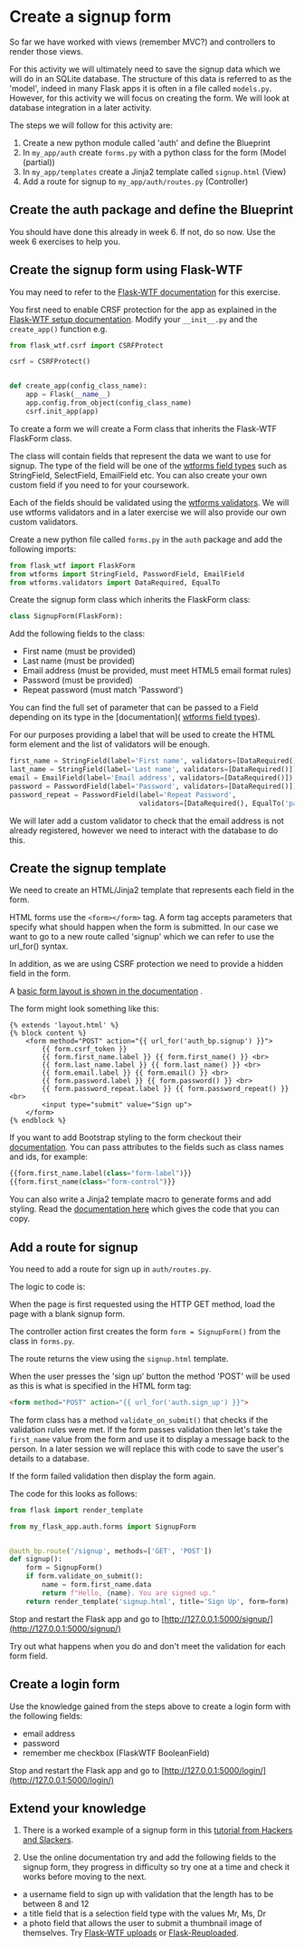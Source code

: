 # Create a signup form

So far we have worked with views (remember MVC?) and controllers to render those views.

For this activity we will ultimately need to save the signup data which we will do in an SQLite database. The structure
of this data is referred to as the 'model', indeed in many Flask apps it is often in a file called `models.py`. However,
for this activity we will focus on creating the form. We will look at database integration in a later activity.

The steps we will follow for this activity are:

1. Create a new python module called 'auth' and define the Blueprint
2. In `my_app/auth` create `forms.py` with a python class for the form  (Model (partial))
3. In `my_app/templates` create a Jinja2 template called `signup.html`  (View)
4. Add a route for signup to `my_app/auth/routes.py`  (Controller)

## Create the auth package and define the Blueprint

You should have done this already in week 6. If not, do so now. Use the week 6 exercises to help you.

## Create the signup form using Flask-WTF

You may need to refer to the [Flask-WTF documentation](https://flask-wtf.readthedocs.io/en/1.0.x/) for this exercise.

You first need to enable CRSF protection for the app as explained in
the [Flask-WTF setup documentation](https://flask-wtf.readthedocs.io/en/0.15.x/csrf/#setup). Modify your `__init__.py`
and the `create_app()` function e.g.

```python
from flask_wtf.csrf import CSRFProtect

csrf = CSRFProtect()


def create_app(config_class_name):
    app = Flask(__name__)
    app.config.from_object(config_class_name)
    csrf.init_app(app)
```

To create a form we will create a Form class that inherits the Flask-WTF FlaskForm class.

The class will contain fields that represent the data we want to use for signup. The type of the field will be one of
the [wtforms field types](https://wtforms.readthedocs.io/en/2.3.x/fields/) such as StringField, SelectField, EmailField
etc. You can also create your own custom field if you need to for your coursework.

Each of the fields should be validated using
the [wtforms validators](https://wtforms.readthedocs.io/en/2.3.x/validators/). We will use wtforms validators and in a
later exercise we will also provide our own custom validators.

Create a new python file called `forms.py` in the `auth` package and add the following imports:

```python
from flask_wtf import FlaskForm
from wtforms import StringField, PasswordField, EmailField
from wtforms.validators import DataRequired, EqualTo
```

Create the signup form class which inherits the FlaskForm class:

```python
class SignupForm(FlaskForm):
```

Add the following fields to the class:

- First name (must be provided)
- Last name (must be provided)
- Email address (must be provided, must meet HTML5 email format rules)
- Password (must be provided)
- Repeat password (must match 'Password')

You can find the full set of parameter that can be passed to a Field depending on its type in
the [documentation]( [wtforms field types](https://wtforms.readthedocs.io/en/2.3.x/fields/)).

For our purposes providing a label that will be used to create the HTML form element and the list of validators will be
enough.

```python
first_name = StringField(label='First name', validators=[DataRequired()])
last_name = StringField(label='Last name', validators=[DataRequired()])
email = EmailField(label='Email address', validators=[DataRequired()])
password = PasswordField(label='Password', validators=[DataRequired()])
password_repeat = PasswordField(label='Repeat Password',
                                validators=[DataRequired(), EqualTo('password', message='Passwords must match')])
```

We will later add a custom validator to check that the email address is not already registered, however we need to
interact with the database to do this.

## Create the signup template

We need to create an HTML/Jinja2 template that represents each field in the form.

HTML forms use the `<form></form>` tag. A form tag accepts parameters that specify what should happen when the form is
submitted. In our case we want to go to a new route called 'signup' which we can refer to use the url_for() syntax.

In addition, as we are using CSRF protection we need to provide a hidden field in the form.

A [basic form layout is shown in the documentation](https://flask-wtf.readthedocs.io/en/1.0.x/quickstart/#creating-forms)
.

The form might look something like this:

```jinja2
{% extends 'layout.html' %}
{% block content %}
    <form method="POST" action="{{ url_for('auth_bp.signup') }}">
        {{ form.csrf_token }}
        {{ form.first_name.label }} {{ form.first_name() }} <br>
        {{ form.last_name.label }} {{ form.last_name() }} <br>
        {{ form.email.label }} {{ form.email() }} <br>
        {{ form.password.label }} {{ form.password() }} <br>
        {{ form.password_repeat.label }} {{ form.password_repeat() }} <br>
        <input type="submit" value="Sign up">
    </form>
{% endblock %}
```

If you want to add Bootstrap styling to the form checkout
their [documentation](https://getbootstrap.com/docs/5.0/forms/overview/). You can pass attributes to the fields such as
class names and ids, for example:

```python
{{form.first_name.label(class="form-label")}}
{{form.first_name(class="form-control")}}
```

You can also write a Jinja2 template macro to generate forms and add styling. Read
the [documentation here](https://flask.palletsprojects.com/en/2.0.x/patterns/wtforms/#forms-in-templates) which gives
the code that you can copy.

## Add a route for signup

You need to add a route for sign up in `auth/routes.py`.

The logic to code is:

When the page is first requested using the HTTP GET method, load the page with a blank signup form.

The controller action first creates the form `form = SignupForm()` from the class in `forms.py`.

The route returns the view using the `signup.html` template.

When the user presses the 'sign up' button the method 'POST' will be used as this is what is specified in the HTML form
tag:

```html 
<form method="POST" action="{{ url_for('auth.sign_up') }}">
```

The form class has a method `validate_on_submit()` that checks if the validation rules were met. If the form passes
validation then let's take the `first_name` value from the form and use it to display a message back to the person. In a
later session we will replace this with code to save the user's details to a database.

If the form failed validation then display the form again.

The code for this looks as follows:

```python
from flask import render_template

from my_flask_app.auth.forms import SignupForm


@auth_bp.route('/signup', methods=['GET', 'POST'])
def signup():
    form = SignupForm()
    if form.validate_on_submit():
        name = form.first_name.data
        return f"Hello, {name}. You are signed up."
    return render_template('signup.html', title='Sign Up', form=form)
```

Stop and restart the Flask app and go to [http://127.0.0.1:5000/signup/](http://127.0.0.1:5000/signup/)

Try out what happens when you do and don't meet the validation for each form field.

## Create a login form

Use the knowledge gained from the steps above to create a login form with the following fields:

- email address
- password
- remember me checkbox  (FlaskWTF BooleanField)

Stop and restart the Flask app and go to [http://127.0.0.1:5000/login/](http://127.0.0.1:5000/login/)

## Extend your knowledge

1. There is a worked example of a signup form in
   this [tutorial from Hackers and Slackers](https://hackersandslackers.com/flask-wtforms-forms/).

2. Use the online documentation try and add the following fields to the signup form, they progress in difficulty so try
   one at a time and check it works before moving to the next.

- a username field to sign up with validation that the length has to be between 8 and 12
- a title field that is a selection field type with the values Mr, Ms, Dr
- a photo field that allows the user to submit a thumbnail image of themselves.
  Try [Flask-WTF uploads](https://flask-wtf.readthedocs.io/en/1.0.x/form/?highlight=uploads#file-uploads)
  or [Flask-Reuploaded](https://pypi.org/project/Flask-Reuploaded/).

